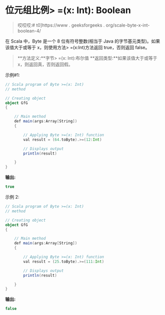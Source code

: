 # 位元组比例> =(x: Int): Boolean

> 哎哎哎:# t0]https://www . geeksforgeeks . org/scale-byte-x-int-boolean-4/

在 Scala 中，Byte 是一个 8 位有符号整数(相当于 Java 的字节基元类型)。如果该值大于或等于 x，则使用方法> =(x:Int)方法返回 true，否则返回 false。

> **方法定义:**字节> =(x: Int):布尔值
> **返回类型:**如果该值大于或等于 x，则返回真，否则返回假。

示例#1:

```scala
// Scala program of Byte >=(x: Int)
// method 

// Creating object 
object GfG 
{ 

    // Main method 
    def main(args:Array[String]) 
    { 

        // Applying Byte >=(x: Int) function 
        val result = (64.toByte).>=(12:Int) 

        // Displays output 
        println(result) 

    } 
} 
```

**输出:**

```scala
true
```

示例 2:

```scala
// Scala program of Byte >=(x: Int)
// method 

// Creating object 
object GfG 
{ 

    // Main method 
    def main(args:Array[String]) 
    { 

        // Applying Byte >=(x: Int) function 
        val result = (25.toByte).>=(111:Int) 

        // Displays output 
        println(result) 

    } 
} 
```

**输出:**

```scala
false
```